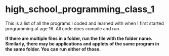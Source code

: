 # high_school_programming_class_1

This is a list of all the programs I coded and learned with when I first started programming at age 16.
All code does compile and run.

**If there are multiple files in a folder, run the file with the folder name.**
**Similarly, there may be applications and applets of the same program in the same folder. You can run either of those.**

